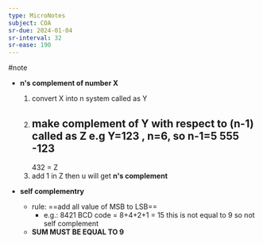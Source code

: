 ```yaml
---
type: MicroNotes
subject: COA
sr-due: 2024-01-04
sr-interval: 32
sr-ease: 190
---
```

#note
- **n's complement of number X**
	1. convert X into n system called as Y
	2. make complement of Y with respect to (n-1) called as Z
		e.g Y=123 , n=6, so n-1=5
		  555
		-123
		-----
		432 = Z
	3. add 1 in Z then u will get **n's complement**

-  **self complementry**
	- rule: ==add all value of MSB to LSB==
		- e.g.: 8421 BCD code = 8+4+2+1 = 15
		  this is not equal to 9 so not self complement
	- **SUM MUST BE EQUAL TO 9**

